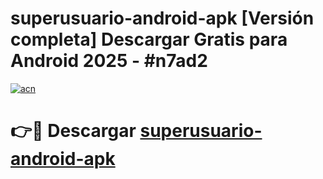 # superusuario-android-apk  [Versión completa] Descargar Gratis para Android 2025 - #n7ad2

[![acn](https://github.com/user-attachments/assets/0f9c940e-d8b0-45ae-aac7-cd30a18b3e1c)](https://apps.freeplayer.one?title=superusuario-android-apk&ref=9F)

# 👉🔴 Descargar [superusuario-android-apk](https://apps.freeplayer.one?title=superusuario-android-apk&ref=9F)